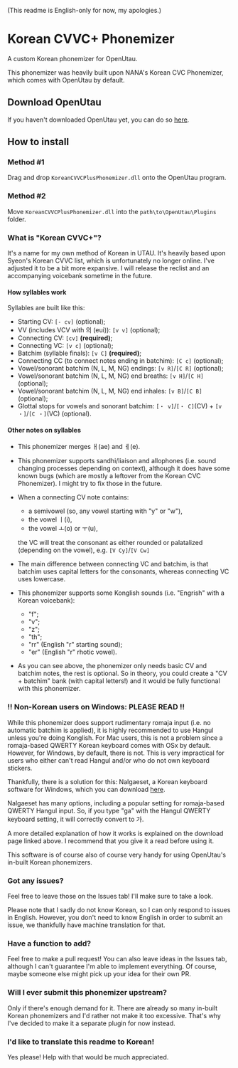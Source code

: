(This readme is English-only for now, my apologies.)

# Korean CVVC+ Phonemizer
A custom Korean phonemizer for OpenUtau.

This phonemizer was heavily built upon NANA's Korean CVC Phonemizer, which comes with OpenUtau by default.
## Download OpenUtau
If you haven't downloaded OpenUtau yet, you can do so [here](https://github.com/stakira/openutau).
## How to install
### Method #1
Drag and drop ``KoreanCVVCPlusPhonemizer.dll`` onto the OpenUtau program.
### Method #2
Move ``KoreanCVVCPlusPhonemizer.dll`` into the ``path\to\OpenUtau\Plugins`` folder.
### What is "Korean CVVC+"?
It's a name for my own method of Korean in UTAU. It's heavily based upon Syeon's Korean CVVC list, which is unfortunately no longer online. I've adjusted it to be a bit more expansive. I will release the reclist and an accompanying voicebank sometime in the future.
#### How syllables work
Syllables are built like this:
- Starting CV: ``[- cv]`` (optional);
- VV (includes VCV with 의 (eui)): ``[v v]`` (optional);
- Connecting CV: ``[cv]`` **(required)**;
- Connecting VC: ``[v c]`` (optional);
- Batchim (syllable finals): ``[v C]`` **(required)**;
- Connecting CC (to connect notes ending in batchim): ``[C c]`` (optional);
- Vowel/sonorant batchim (N, L, M, NG) endings: ``[v R]``/``[C R]`` (optional);
- Vowel/sonorant batchim (N, L, M, NG) end breaths: ``[v H]``/``[C H]`` (optional);
- Vowel/sonorant batchim (N, L, M, NG) end inhales: ``[v B]``/``[C B]`` (optional);
- Glottal stops for vowels and sonorant batchim: ``[・ v]``/``[・ C]``(CV) + ``[v ・]``/``[C ・]``(VC) (optional).
#### Other notes on syllables
- This phonemizer merges ㅐ(ae) and ㅔ(e).
- This phonemizer supports sandhi/liaison and allophones (i.e. sound changing processes depending on context), although it does have some known bugs (which are mostly a leftover from the Korean CVC Phonemizer). I might try to fix those in the future.
- When a connecting CV note contains:
  - a semivowel (so, any vowel starting with "y" or "w"),
  - the vowel ㅣ(i),
  - the vowel ㅗ(o) or ㅜ(u),

  the VC will treat the consonant as either rounded or palatalized (depending on the vowel), e.g. ``[V Cy]``/``[V Cw]``
- The main difference between connecting VC and batchim, is that batchim uses capital letters for the consonants, whereas connecting VC uses lowercase.
- This phonemizer supports some Konglish sounds (i.e. "Engrish" with a Korean voicebank):
  - "f";
  - "v";
  - "z";
  - "th";
  - "rr" (English "r" starting sound);
  - "er" (English "r" rhotic vowel).
- As you can see above, the phonemizer only needs basic CV and batchim notes, the rest is optional. So in theory, you could create a "CV + batchim" bank (with capital letters!) and it would be fully functional with this phonemizer.
### !! Non-Korean users on Windows: PLEASE READ !!
While this phonemizer does support rudimentary romaja input (i.e. no automatic batchim is applied), it is highly recommended to use Hangul unless you're doing Konglish. For Mac users, this is not a problem since a romaja-based QWERTY Korean keyboard comes with OSx by default. However, for Windows, by default, there is not. This is very impractical for users who either can't read Hangul and/or who do not own keyboard stickers.

Thankfully, there is a solution for this: Nalgaeset, a Korean keyboard software for Windows, which you can download [here](http://moogi.new21.org/en/ngs/index.htm).

Nalgaeset has many options, including a popular setting for romaja-based QWERTY Hangul input. So, if you type "ga" with the Hangul QWERTY keyboard setting, it will correctly convert to 가.

A more detailed explanation of how it works is explained on the download page linked above. I recommend that you give it a read before using it.

This software is of course also of course very handy for using OpenUtau's in-built Korean phonemizers.
### Got any issues?
Feel free to leave those on the Issues tab! I'll make sure to take a look.

Please note that I sadly do not know Korean, so I can only respond to issues in English. However, you don't need to know English in order to submit an issue, we thankfully have machine translation for that.
### Have a function to add?
Feel free to make a pull request! You can also leave ideas in the Issues tab, although I can't guarantee I'm able to implement everything. Of course, maybe someone else might pick up your idea for their own PR.
### Will I ever submit this phonemizer upstream?
Only if there's enough demand for it. There are already so many in-built Korean phonemizers and I'd rather not make it too excessive. That's why I've decided to make it a separate plugin for now instead.
### I'd like to translate this readme to Korean!
Yes please! Help with that would be much appreciated.
